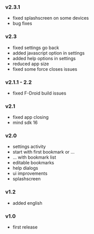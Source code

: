 ### v2.3.1
- fixed splashscreen on some devices
- bug fixes

### v2.3
- fixed settings go back
- added javascript option in settings
- added help options in settings
- reduced app size
- fixed some force closes issues

### v2.1.1 - 2.2
- fixed F-Droid build issues
        
### v2.1
- fixed app closing
- mind sdk 16

### v2.0

- settings activity
- start with first bookmark or …
- … with bookmark list
- editable bookmarks
- help dialogs
- ui improvements
- splashscreen

### v1.2

- added english

### v1.0

- first release
